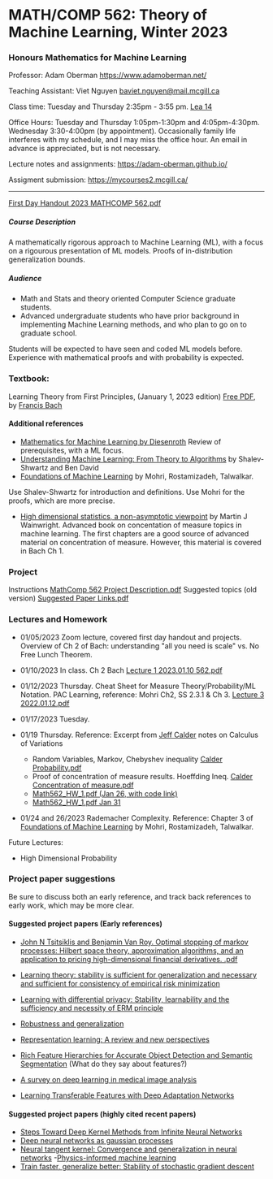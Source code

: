 # MATH/COMP 562: Theory of Machine Learning, Winter 2023
### Honours Mathematics for Machine Learning

Professor: Adam Oberman https://www.adamoberman.net/

Teaching Assistant: Viet Nguyen baviet.nguyen@mail.mcgill.ca

Class time: Tuesday and Thursday 2:35pm - 3:55 pm.  [Lea 14](https://maps.mcgill.ca/?cmp=1&txt=EN&id=Leacock)

Office Hours: Tuesday and Thursday 1:05pm-1:30pm and 4:05pm-4:30pm. Wednesday 3:30-4:00pm (by appointment).  Occasionally family life interferes with my schedule, and I may miss the office hour.  An email in advance is appreciated, but is not necessary. 

Lecture notes and assignments:  https://adam-oberman.github.io/  

Assigment submission: https://mycourses2.mcgill.ca/ 

----
[First Day Handout 2023 MATHCOMP 562.pdf](https://github.com/adam-oberman/adam-oberman.github.io/files/10360709/First.Day.Handout.2023.MATHCOMP.562.pdf)


##### Course Description

A mathematically rigorous approach to Machine Learning (ML), with a focus on a rigourous presentation of ML models.  Proofs of in-distribution generalization bounds.  

##### Audience 

- Math and Stats and theory oriented Computer Science graduate students.  
- Advanced undergraduate students who have prior background in implementing Machine Learning methods, and who plan to go on to graduate school. 

Students will be expected to have seen and coded ML models before. Experience with mathematical proofs and with probability is expected. 

### **Textbook**:

Learning Theory from First Principles, (January 1, 2023 edition)  [Free PDF](https://www.di.ens.fr/%7Efbach/ltfp_book.pdf),  by [Francis Bach](https://www.di.ens.fr/~fbach/)

#### Additional references

- [Mathematics for Machine Learning by Diesenroth](https://mml-book.github.io/) Review of prerequisites, with a ML focus.
- [Understanding Machine Learning: From Theory to Algorithms](https://www.cs.huji.ac.il/~shais/UnderstandingMachineLearning/) by Shalev-Shwartz and Ben David  
- [Foundations of Machine Learning](https://cs.nyu.edu/~mohri/mlbook/) by Mohri, Rostamizadeh, Talwalkar. 

Use Shalev-Shwartz for introduction and definitions.  Use Mohri for the proofs, which are more precise. 

- [High dimensional statistics, a non-asymptotic viewpoint](https://people.eecs.berkeley.edu/~wainwrig/) by Martin J Wainwright. Advanced book on concentation of measure topics in machine learning.  The first chapters are a good source of advanced material on concentration of measure.  However, this material is covered in Bach Ch 1.  

### Project

Instructions [MathComp 562 Project Description.pdf](https://github.com/adam-oberman/adam-oberman.github.io/files/10354909/MathComp.562.Project.Description.pdf)
Suggested topics (old version) [Suggested Paper Links.pdf](https://github.com/adam-oberman/adam-oberman.github.io/files/10354935/Suggested.Paper.Links.pdf)

### Lectures and Homework

 - 01/05/2023 Zoom lecture, covered first day handout and projects.  Overview of Ch 2 of Bach: understanding "all you need is scale" vs. No Free Lunch Theorem.
 - 01/10/2023 In class.  Ch 2 Bach [Lecture 1 2023.01.10 562.pdf](https://github.com/adam-oberman/adam-oberman.github.io/files/10386101/Lecture.1.2023.01.10.562.pdf)
 - 01/12/2023 Thursday.  Cheat Sheet for Measure Theory/Probability/ML Notation.  PAC Learning, reference: Mohri Ch2, SS 2.3.1 & Ch 3.  [Lecture 3 2022.01.12.pdf](https://github.com/adam-oberman/adam-oberman.github.io/files/10438119/Lecture.3.2022.01.12.pdf)
 - 01/17/2023 Tuesday. 
 - 01/19 Thursday.  Reference:  Excerpt from [Jeff Calder](https://www-users.cse.umn.edu/~jwcalder/) notes on Calculus of Variations 
   - Random Variables, Markov, Chebyshev inequality [Calder Probability.pdf](https://github.com/adam-oberman/adam-oberman.github.io/files/10451272/Calder.Probability.pdf)
   - Proof of concentration of measure results. Hoeffding Ineq. [Calder Concentration of measure.pdf](https://github.com/adam-oberman/adam-oberman.github.io/files/10461076/Calder.Concentration.of.measure.pdf)
   - [Math562_HW_1.pdf (Jan 26, with code link)](https://github.com/adam-oberman/adam-oberman.github.io/files/10512477/Math562_HW_1.pdf)
   - [Math562_HW_1.pdf Jan 31](https://github.com/adam-oberman/adam-oberman.github.io/files/10549927/Math562_HW_1.pdf)


  - 01/24 and 26/2023  Rademacher Complexity. Reference: Chapter 3 of [Foundations of Machine Learning](https://cs.nyu.edu/~mohri/mlbook/) by Mohri, Rostamizadeh, Talwalkar. 

Future Lectures:  
 - High Dimensional Probability  


### Project paper suggestions
Be sure to discuss both an early reference, and track back references to early work, which may be more clear.
#### Suggested project papers (Early references)
- [John N Tsitsiklis and Benjamin Van Roy. Optimal stopping of markov processes: Hilbert space theory, approximation algorithms, and an application to pricing high-dimensional financial derivatives. .pdf](https://github.com/adam-oberman/adam-oberman.github.io/files/10513421/John.N.Tsitsiklis.and.Benjamin.Van.Roy.Optimal.stopping.of.markov.processes.Hilbert.space.theory.approximation.algorithms.and.an.application.to.pricing.high-dimensional.financial.derivatives.pdf)

- [Learning theory: stability is sufficient for generalization and necessary and sufficient for consistency of empirical risk minimization](https://link.springer.com/article/10.1007/s10444-004-7634-z)
-  [Learning with differential privacy: Stability, learnability and the sufficiency and necessity of ERM principle](https://www.jmlr.org/papers/volume17/15-313/15-313.pdf)
- [Robustness and generalization](https://link.springer.com/article/10.1007/s10994-011-5268-1)
- [Representation learning: A review and new perspectives](https://ieeexplore.ieee.org/abstract/document/6472238/)
- [Rich Feature Hierarchies for Accurate Object Detection and Semantic Segmentation](https://openaccess.thecvf.com/content_cvpr_2014/html/Girshick_Rich_Feature_Hierarchies_2014_CVPR_paper.html)  (What do they say about features?)
- [A survey on deep learning in medical image analysis](https://www.sciencedirect.com/science/article/pii/S1361841517301135)
- [Learning Transferable Features with Deep Adaptation Networks](https://proceedings.mlr.press/v37/long15)
 
#### Suggested project papers (highly cited recent papers)
- [Steps Toward Deep Kernel Methods from Infinite Neural Networks](https://arxiv.org/abs/1508.05133)
- [Deep neural networks as gaussian processes](https://arxiv.org/abs/1711.00165)
- [Neural tangent kernel: Convergence and generalization in neural networks](https://proceedings.neurips.cc/paper/2018/file/5a4be1fa34e62bb8a6ec6b91d2462f5a-Paper.pdf)
-[Physics-informed machine learning](https://www.nature.com/articles/s42254-021-00314-5)
- [Train faster, generalize better: Stability of stochastic gradient descent](http://proceedings.mlr.press/v48/hardt16.html)
